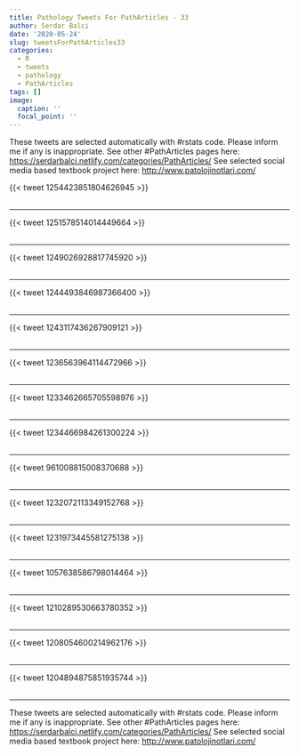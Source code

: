 ```yaml
---
title: Pathology Tweets For PathArticles - 33
author: Serdar Balci
date: '2020-05-24'
slug: tweetsForPathArticles33
categories:
  - R
  - tweets
  - pathology
  - PathArticles
tags: []
image:
  caption: ''
  focal_point: ''
---
```



These tweets are selected automatically with #rstats code. Please inform me if any is inappropriate.
See other #PathArticles pages here: https://serdarbalci.netlify.com/categories/PathArticles/ 
See selected social media based textbook project here: http://www.patolojinotlari.com/

{{< tweet 1254423851804626945 >}}
<br>
<br>
<hr>
{{< tweet 1251578514014449664 >}}
<br>
<br>
<hr>
{{< tweet 1249026928817745920 >}}
<br>
<br>
<hr>
{{< tweet 1244493846987366400 >}}
<br>
<br>
<hr>
{{< tweet 1243117436267909121 >}}
<br>
<br>
<hr>
{{< tweet 1236563964114472966 >}}
<br>
<br>
<hr>
{{< tweet 1233462665705598976 >}}
<br>
<br>
<hr>
{{< tweet 1234466984261300224 >}}
<br>
<br>
<hr>
{{< tweet 961008815008370688 >}}
<br>
<br>
<hr>
{{< tweet 1232072113349152768 >}}
<br>
<br>
<hr>
{{< tweet 1231973445581275138 >}}
<br>
<br>
<hr>
{{< tweet 1057638586798014464 >}}
<br>
<br>
<hr>
{{< tweet 1210289530663780352 >}}
<br>
<br>
<hr>
{{< tweet 1208054600214962176 >}}
<br>
<br>
<hr>
{{< tweet 1204894875851935744 >}}
<br>
<br>
<hr>


These tweets are selected automatically with #rstats code. Please inform me if any is inappropriate.
See other #PathArticles pages here: https://serdarbalci.netlify.com/categories/PathArticles/ 
See selected social media based textbook project here: http://www.patolojinotlari.com/
